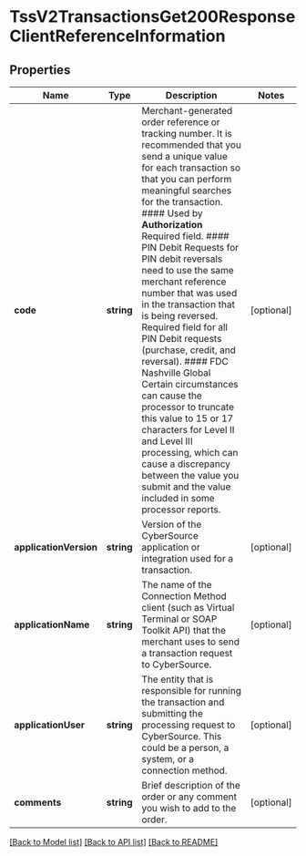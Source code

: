# TssV2TransactionsGet200ResponseClientReferenceInformation

## Properties
Name | Type | Description | Notes
------------ | ------------- | ------------- | -------------
**code** | **string** | Merchant-generated order reference or tracking number. It is recommended that you send a unique value for each transaction so that you can perform meaningful searches for the transaction.  #### Used by **Authorization** Required field.  #### PIN Debit Requests for PIN debit reversals need to use the same merchant reference number that was used in the transaction that is being reversed.  Required field for all PIN Debit requests (purchase, credit, and reversal).  #### FDC Nashville Global Certain circumstances can cause the processor to truncate this value to 15 or 17 characters for Level II and Level III processing, which can cause a discrepancy between the value you submit and the value included in some processor reports. | [optional] 
**applicationVersion** | **string** | Version of the CyberSource application or integration used for a transaction. | [optional] 
**applicationName** | **string** | The name of the Connection Method client (such as Virtual Terminal or SOAP Toolkit API) that the merchant uses to send a transaction request to CyberSource. | [optional] 
**applicationUser** | **string** | The entity that is responsible for running the transaction and submitting the processing request to CyberSource. This could be a person, a system, or a connection method. | [optional] 
**comments** | **string** | Brief description of the order or any comment you wish to add to the order. | [optional] 

[[Back to Model list]](../README.md#documentation-for-models) [[Back to API list]](../README.md#documentation-for-api-endpoints) [[Back to README]](../README.md)


